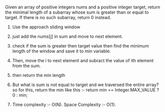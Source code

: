Given an array of positive integers nums and a positive integer target, return the minimal length of a subarray whose sum is greater than or equal to target. If there is no such subarray, return 0 instead.

 <!-- Approach -->

 1. Use the approach sliding window

 2. just add the nums[j] in sum and move to next element.

 3. check if the sum is greater then target value then find the minimum length of the window and save it to min variable.

 4. Then, move the i to next element and subract the value of ith element from the sum.

 5. then return the min length

 6. But what is sum is not equal to target and we traversed the entire array?
    so for this, return the min like this :-
return min == Integer.MAX_VALUE ? 0 : min;

7. Time complexity :- O(N).
Space Complexity :- O(1).